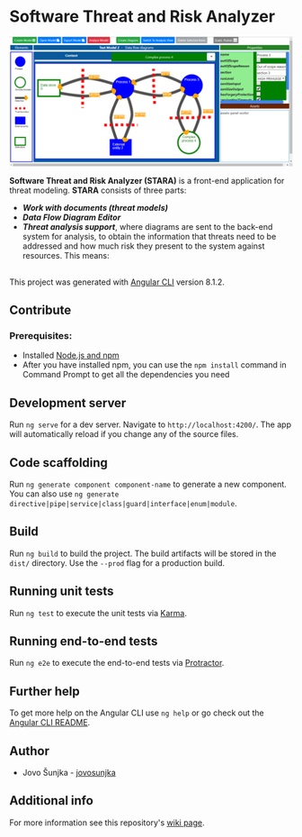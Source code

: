 

# Software Threat and Risk Analyzer

<p align="center"><img src="https://github.com/jovosunjka/stara-frontend/blob/master/wiki-resources/stara-frontend.png"/></p>

<b>Software Threat and Risk Analyzer (STARA)</b> is a front-end application for threat modeling. <b>STARA</b> consists of three parts:
- <b><i>Work with documents (threat models)</i></b>
- <b><i>Data Flow Diagram Editor</i></b>
- <b><i>Threat analysis support</i></b>, where diagrams are sent to the back-end system for analysis, to obtain the information that threats need to be addressed and how much risk they present to the system against resources. This means:

##
This project was generated with [Angular CLI](https://github.com/angular/angular-cli) version 8.1.2.
##

## Contribute
### Prerequisites:
- Installed [Node.js and npm](https://www.npmjs.com/get-npm)
- After you have installed npm, you can use the `npm install` command in Command Prompt to get all the dependencies you need

## Development server

Run `ng serve` for a dev server. Navigate to `http://localhost:4200/`. The app will automatically reload if you change any of the source files.

## Code scaffolding

Run `ng generate component component-name` to generate a new component. You can also use `ng generate directive|pipe|service|class|guard|interface|enum|module`.

## Build

Run `ng build` to build the project. The build artifacts will be stored in the `dist/` directory. Use the `--prod` flag for a production build.

## Running unit tests

Run `ng test` to execute the unit tests via [Karma](https://karma-runner.github.io).

## Running end-to-end tests

Run `ng e2e` to execute the end-to-end tests via [Protractor](http://www.protractortest.org/).

## Further help

To get more help on the Angular CLI use `ng help` or go check out the [Angular CLI README](https://github.com/angular/angular-cli/blob/master/README.md).

## Author

-   Jovo Šunjka -  [jovosunjka](https://github.com/jovosunjka)

## Additional info

For more information see this repository's  [wiki page](https://github.com/jovosunjka/stara-frontend/wiki).
